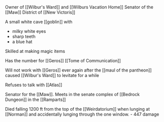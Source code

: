 Owner of [[Wilbur's Ward]] and [[Wilburs Vacation Home]] 
Senator of the [[Maw]] District of [[New Victoris]]

A small white cave [[goblin]] with 
 - milky white eyes
 - sharp teeth
 - a blue hat

Skilled at making magic items

Has the number for [[Geros]] [[Tome of Communication]]

Will not work with [[Geros]] ever again after the [[maul of the pantheon]] caused [[Wilbur's Ward]] to levitate for a while

Refuses to talk with [[Atlas]]

Senator for the [[Maw]]. Meets in the senate complex of [[Bedrock Dungeon]] in the [[Ramparts]]

Died falling 1200 ft from the top of the [[Weirdatorium]] when lunging at [[Norman]] and accidentally lunging through the one window. - 447 damage